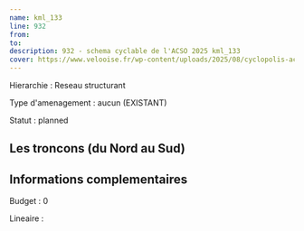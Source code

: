 ```yaml
---
name: kml_133 
line: 932
from: 
to:  
description: 932 - schema cyclable de l'ACSO 2025 kml_133 
cover: https://www.velooise.fr/wp-content/uploads/2025/08/cyclopolis-acso-932.jpg
---
```

Hierarchie : Reseau structurant

Type d'amenagement : aucun (EXISTANT)

Statut : planned

## Les troncons (du Nord au Sud)

## Informations complementaires

Budget  : 0 

Lineaire :

